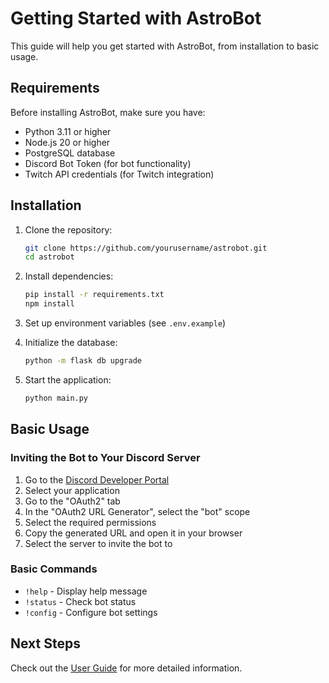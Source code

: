 # Getting Started with AstroBot

This guide will help you get started with AstroBot, from installation to basic usage.

## Requirements

Before installing AstroBot, make sure you have:

- Python 3.11 or higher
- Node.js 20 or higher
- PostgreSQL database
- Discord Bot Token (for bot functionality)
- Twitch API credentials (for Twitch integration)

## Installation

1. Clone the repository:

   ```bash
   git clone https://github.com/yourusername/astrobot.git
   cd astrobot
   ```

2. Install dependencies:

   ```bash
   pip install -r requirements.txt
   npm install
   ```

3. Set up environment variables (see `.env.example`)

4. Initialize the database:

   ```bash
   python -m flask db upgrade
   ```

5. Start the application:

   ```bash
   python main.py
   ```

## Basic Usage

### Inviting the Bot to Your Discord Server

1. Go to the [Discord Developer Portal](https://discord.com/developers/applications)
2. Select your application
3. Go to the "OAuth2" tab
4. In the "OAuth2 URL Generator", select the "bot" scope
5. Select the required permissions
6. Copy the generated URL and open it in your browser
7. Select the server to invite the bot to

### Basic Commands

- `!help` - Display help message
- `!status` - Check bot status
- `!config` - Configure bot settings

## Next Steps

Check out the [User Guide](user-guide.md) for more detailed information.